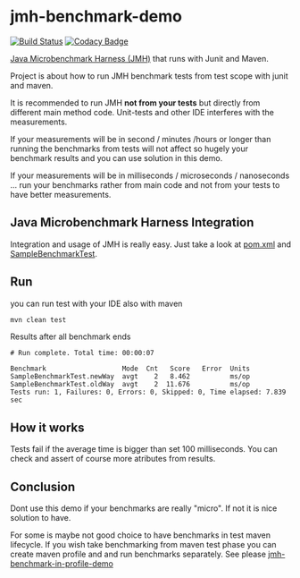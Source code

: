 # jmh-benchmark-demo #

[![Build Status](https://travis-ci.org/peterszatmary/jmh-benchmark-demo.svg?branch=master)](https://travis-ci.org/peterszatmary/jmh-benchmark-demo)
[![Codacy Badge](https://api.codacy.com/project/badge/Grade/edff817c5a914a30a835c0a40f318d4c)](https://www.codacy.com/app/peterszatmary/jmh-benchmark-demo?utm_source=github.com&amp;utm_medium=referral&amp;utm_content=peterszatmary/jmh-benchmark-demo&amp;utm_campaign=Badge_Grade)

[Java Microbenchmark Harness (JMH)](http://openjdk.java.net/projects/code-tools/jmh/) that runs with Junit and Maven.

Project is about how to run JMH benchmark tests from test scope with junit and maven.

It is recommended to run JMH **not from your tests** but directly from different main method code.
Unit-tests and other IDE interferes with the measurements.

If your measurements will be in second / minutes /hours or longer than running the benchmarks from
tests will not affect so hugely your benchmark results and you can use solution in this demo.

If your measurements will be in  milliseconds / microseconds / nanoseconds ... run your benchmarks
rather from main code and not from your tests to have better measurements.

## Java Microbenchmark Harness Integration ##

Integration and usage of JMH is really easy. Just take a look at
[pom.xml](https://github.com/peterszatmary/jmh-benchmark-demo/blob/master/pom.xml) and
[SampleBenchmarkTest](https://github.com/peterszatmary/jmh-benchmark-demo/blob/master/src/test/java/com/szatmary/peter/SampleBenchmarkTest.java).

## Run ##

you can run test with your IDE also with maven

```bash
mvn clean test
```

Results after all benchmark ends

```text
# Run complete. Total time: 00:00:07

Benchmark                   Mode  Cnt   Score   Error  Units
SampleBenchmarkTest.newWay  avgt    2   8.462          ms/op
SampleBenchmarkTest.oldWay  avgt    2  11.676          ms/op
Tests run: 1, Failures: 0, Errors: 0, Skipped: 0, Time elapsed: 7.839 sec
```

## How it works ##

Tests fail if the average time is bigger than set 100 milliseconds. You can check
and assert of course more atributes from results.

## Conclusion ##

Dont use this demo if your benchmarks are really "micro". If not it is nice solution to have.

For some is maybe not good choice to have benchmarks in test maven lifecycle.
If you wish take benchmarking from maven test phase you can create maven profile and and run
benchmarks separately. See please [jmh-benchmark-in-profile-demo](https://github.com/peterszatmary/jmh-benchmark-in-profile-demo)
